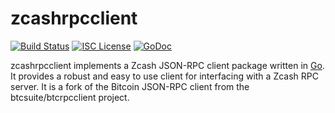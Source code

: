 zcashrpcclient
==============

[![Build Status](https://travis-ci.org/AxiFive/zcashrpcclient.png?branch=master)](https://travis-ci.org/AxiFive/zcashrpcclient)
[![ISC License](http://img.shields.io/badge/license-ISC-blue.svg)](http://copyfree.org)
[![GoDoc](https://godoc.org/github.com/axifive/zcashrpcclient?status.png)](http://godoc.org/github.com/axifive/zcashrpcclient)

zcashrpcclient implements a Zcash JSON-RPC client package written in
[Go](http://golang.org/). It provides a robust and easy to use
client for interfacing with a Zcash RPC server. It is a fork of the Bitcoin
JSON-RPC client from the btcsuite/btcrpcclient project.
